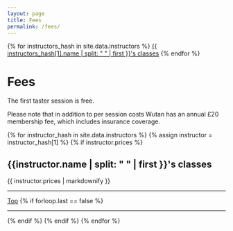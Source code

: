 ```yaml
---
layout: page
title: Fees
permalink: /fees/
---
```


<div class="jump-menu" id="fees-jump-menu">
{% for instructors_hash in site.data.instructors %}
<a href="../fees/#{{ instructors_hash[0] }}-fees">{{ instructors_hash[1].name | split: " " | first }}'s classes</a>
{% endfor %}
</div>

# Fees

The first taster session is free.

Please note that in addition to per session costs Wutan has an annual £20 membership fee,
which includes insurance coverage.

{% for instructor_hash in site.data.instructors %}
{% assign instructor = instructor_hash[1] %}
{% if instructor.prices %}
<article>
    <h2 id="{{ instructor_hash[0]}}-fees">{{instructor.name | split: " " | first }}'s classes</h2>
    <div>
        {{ instructor.prices | markdownify }}
    </div>
</article>
<hr>
<a href="../fees/#fees-jump-menu">Top</a>
{% if forloop.last == false %}
<hr>
{% endif %}
{% endif %}
{% endfor %}